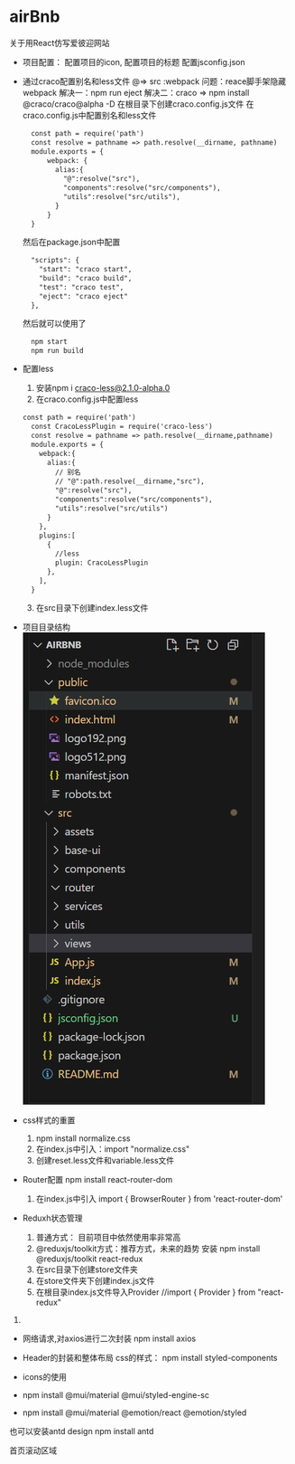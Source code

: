 # airBnb
关于用React仿写爱彼迎网站

* 项目配置：
  配置项目的icon,
  配置项目的标题
  配置jsconfig.json

* 通过craco配置别名和less文件
   @=> src :webpack
   问题：reace脚手架隐藏webpack
   解决一：npm run eject
   解决二：craco =>  npm install @craco/craco@alpha -D
           在根目录下创建craco.config.js文件
    在craco.config.js中配置别名和less文件
    ```
      const path = require('path')
      const resolve = pathname => path.resolve(__dirname, pathname)
      module.exports = {
          webpack: {
            alias:{
              "@":resolve("src"),
              "components":resolve("src/components"),
              "utils":resolve("src/utils"),
            }
          }
      }
    ```
    然后在package.json中配置
    ```
      "scripts": {
        "start": "craco start",
        "build": "craco build",
        "test": "craco test",
        "eject": "craco eject"
      },
    ```
    然后就可以使用了
    ```
      npm start
      npm run build
    ```

* 配置less
  1. 安装npm i craco-less@2.1.0-alpha.0
  2. 在craco.config.js中配置less
   ```
   const path = require('path')
     const CracoLessPlugin = require('craco-less')
     const resolve = pathname => path.resolve(__dirname,pathname)
     module.exports = {
       webpack:{
         alias:{
           // 别名
           // "@":path.resolve(__dirname,"src"),
           "@":resolve("src"),
           "components":resolve("src/components"),
           "utils":resolve("src/utils")
         }
       },
       plugins:[
         {
           //less
           plugin: CracoLessPlugin
         },
       ],
     }
   ```
  3. 在src目录下创建index.less文件

* 项目目录结构
  ![alt text](image.png)

* css样式的重置
   1. npm install normalize.css
   2. 在index.js中引入：import "normalize.css"
   3. 创建reset.less文件和variable.less文件
   
* Router配置
  npm install react-router-dom
  1. 在index.js中引入 import { BrowserRouter } from 'react-router-dom'


* Reduxh状态管理
  1. 普通方式： 目前项目中依然使用率非常高
  2. @reduxjs/toolkit方式：推荐方式，未来的趋势
   安装 npm install @reduxjs/toolkit react-redux
   1. 在src目录下创建store文件夹
   2. 在store文件夹下创建index.js文件
   3. 在根目录index.js文件导入Provider //import { Provider } from "react-redux"
1. 

*  网络请求,对axios进行二次封装
  npm install axios

  * Header的封装和整体布局
  css的样式：
  npm install styled-components


*  icons的使用
*  npm install @mui/material @mui/styled-engine-sc
*  npm install @mui/material @emotion/react @emotion/styled

也可以安装antd design
npm install antd

首页滚动区域


